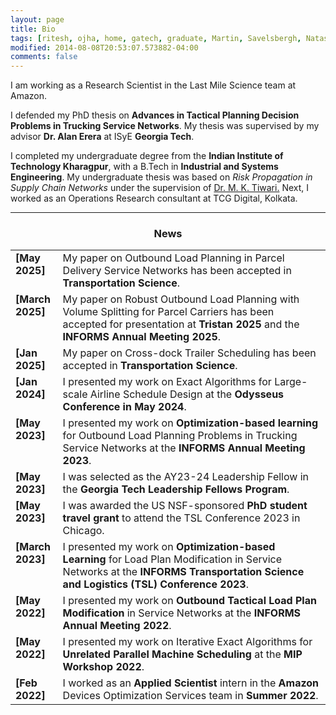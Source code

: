 ```yaml
---
layout: page
title: Bio
tags: [ritesh, ojha, home, gatech, graduate, Martin, Savelsbergh, Natashia, Boland, Alan, Erera, supply chain, operations research]
modified: 2014-08-08T20:53:07.573882-04:00
comments: false
---
```

I am working as a Research Scientist in the Last Mile Science team at Amazon.

I defended my PhD thesis on <strong>Advances in Tactical Planning Decision Problems in Trucking Service Networks</strong>. My thesis was supervised by my advisor <strong>Dr. Alan Erera</strong> at ISyE <strong>Georgia Tech</strong>.

I completed my undergraduate degree from the <strong>Indian Institute of Technology Kharagpur</strong>, with a B.Tech in <strong>Industrial and Systems Engineering</strong>. My undergraduate thesis was based on *Risk Propagation in Supply Chain Networks* under the supervision of <a href="https://scholar.google.co.in/citations?user=xDL-rrsAAAAJ&hl=en/">Dr. M. K. Tiwari.</a> Next, I worked as an Operations Research consultant at TCG Digital, Kolkata. 

----

<h3 align="center">News</h3>
<table class='news-table'>
    <col width="15%">
    <col width="85%">
    <tr>
        <td valign="top"><strong>[May 2025]</strong></td>
        <td>My paper on Outbound Load Planning in Parcel Delivery Service Networks has been accepted in <strong>Transportation Science</strong>.</td>
    </tr>
    <tr>
        <td valign="top"><strong>[March 2025]</strong></td>
        <td>My paper on Robust Outbound Load Planning with Volume Splitting for Parcel Carriers has been accepted for presentation at <strong>Tristan 2025</strong> and the <strong>INFORMS Annual Meeting 2025</strong>.</td>
    </tr>
    <tr>
        <td valign="top"><strong>[Jan 2025]</strong></td>
        <td>My paper on Cross-dock Trailer Scheduling has been accepted in <strong>Transportation Science</strong>.</td>
    </tr>
    <tr>
        <td valign="top"><strong>[Jan 2024]</strong></td>
        <td>I presented my work on Exact Algorithms for Large-scale Airline Schedule Design at the <strong>Odysseus Conference in May 2024</strong>.</td>
    </tr>
    <tr>
        <td valign="top"><strong>[May 2023]</strong></td>
        <td>I presented my work on <strong>Optimization-based learning</strong> for Outbound Load Planning Problems in Trucking Service Networks at the <strong>INFORMS Annual Meeting 2023</strong>.</td>
    </tr>
    <tr>
        <td valign="top"><strong>[May 2023]</strong></td>
        <td>I was selected as the AY23-24 Leadership Fellow in the <strong>Georgia Tech Leadership Fellows Program</strong>.</td>
    </tr>
    <tr>
        <td valign="top"><strong>[May 2023]</strong></td>
        <td>I was awarded the US NSF-sponsored <strong>PhD student travel grant</strong> to attend the TSL Conference 2023 in Chicago.</td>
    </tr>
    <tr>
        <td valign="top"><strong>[March 2023]</strong></td>
        <td>I presented my work on <strong>Optimization-based Learning</strong> for Load Plan Modification in Service Networks at the <strong>INFORMS Transportation Science and Logistics (TSL) Conference 2023</strong>.</td>
    </tr>
    <tr>
        <td valign="top"><strong>[May 2022]</strong></td>
        <td>I presented my work on <strong>Outbound Tactical Load Plan Modification</strong> in Service Networks at the <strong>INFORMS Annual Meeting 2022</strong>.</td>
    </tr>
    <tr>
        <td valign="top"><strong>[May 2022]</strong></td>
        <td>I presented my work on Iterative Exact Algorithms for <strong>Unrelated Parallel Machine Scheduling</strong> at the <strong>MIP Workshop 2022</strong>.</td>
    </tr>
    <tr>
        <td valign="top"><strong>[Feb 2022]</strong></td>
        <td>I worked as an <strong>Applied Scientist</strong> intern in the <strong>Amazon</strong> Devices Optimization Services team in <strong>Summer 2022</strong>.</td>
    </tr>
</table>
